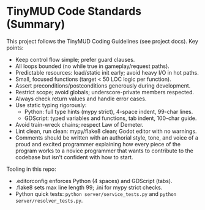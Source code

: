 # TinyMUD Code Standards (Summary)

This project follows the TinyMUD Coding Guidelines (see project docs). Key points:

- Keep control flow simple; prefer guard clauses.
- All loops bounded (no while true in gameplay/request paths).
- Predictable resources: load/static init early; avoid heavy I/O in hot paths.
- Small, focused functions (target < 50 LOC logic per function).
- Assert preconditions/postconditions generously during development.
- Restrict scope; avoid globals; underscore-private members respected.
- Always check return values and handle error cases.
- Use static typing rigorously:
  - Python: full type hints (mypy strict), 4-space indent, 99-char lines.
  - GDScript: typed variables and functions, tab indent, 100-char guide.
- Avoid train-wreck chains; respect Law of Demeter.
- Lint clean, run clean: mypy/flake8 clean; Godot editor with no warnings.
-  Comments should be written with an authorial style, tone, and voice of a proud and excited programmer explaining how every piece of the program works to a novice programmer that wants to contribute to the codebase but isn't confident with how to start.

Tooling in this repo:
- .editorconfig enforces Python (4 spaces) and GDScript (tabs).
- .flake8 sets max line length 99; .ini for mypy strict checks.
- Python quick tests: `python server/service_tests.py` and `python server/resolver_tests.py`.
